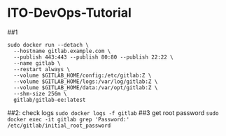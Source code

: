 # ITO-DevOps-Tutorial

##1
```
sudo docker run --detach \
  --hostname gitlab.example.com \
  --publish 443:443 --publish 80:80 --publish 22:22 \
  --name gitlab \
  --restart always \
  --volume $GITLAB_HOME/config:/etc/gitlab:Z \
  --volume $GITLAB_HOME/logs:/var/log/gitlab:Z \
  --volume $GITLAB_HOME/data:/var/opt/gitlab:Z \
  --shm-size 256m \
  gitlab/gitlab-ee:latest
  ```
  ##2: check logs
  `
  sudo docker logs -f gitlab
  `
  ##3 get root password
  `
  sudo docker exec -it gitlab grep 'Password:' /etc/gitlab/initial_root_password
  `
